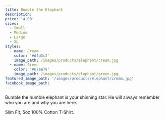 ```yaml
---
title: Bumble the Elephant
description:
price: '4.00'
sizes:
  - Small
  - Medium
  - Large
  - XL
styles:
  - name: Cream
    color: '#dfd3c2'
    image_path: /images/products/elephant/cream.jpg
  - name: Green
    color: '#67aa79'
    image_path: /images/products/elephant/green.jpg
featured_image_path: '/images/products/elephant/cream.jpg'
facebook_image_path:
---
```


Bumble the humble elephant is your shinning star. He will always remember who you are and why you are here.

Slim Fit, 5oz 100% Cotton T-Shirt.